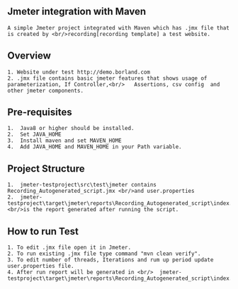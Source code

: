 
##  Jmeter integration with Maven

	A simple Jmeter project integrated with Maven which has .jmx file that is created by <br/>recording[recording template] a test website.
	
## Overview
	1. Website under test http://demo.borland.com
	2. .jmx file contains basic jmeter features that shows usage of parameterization, If Controller,<br/>   Assertions, csv config  and other jmeter components.	
	
	
##  Pre-requisites

	1.  Java8 or higher should be installed.
	2.  Set JAVA_HOME
	3.  Install maven and set MAVEN_HOME
	4.  Add JAVA_HOME and MAVEN_HOME in your Path variable.

##  Project Structure
	
	1.  jmeter-testproject\src\test\jmeter contains Recording_Autogenerated_script.jmx <br/>and user.properties
	2.  jmeter-testproject\target\jmeter\reports\Recording_Autogenerated_script\index.html <br/>is the report generated after running the script.
	
##  How to run Test

	1. To edit .jmx file open it in Jmeter.
	2. To run existing .jmx file type command "mvn clean verify".
	3. To edit number of threads, Iterations and rum up period update user.properties file.
	4. After run report will be generated in <br/>  jmeter-testproject\target\jmeter\reports\Recording_Autogenerated_script\index.html
	

	
